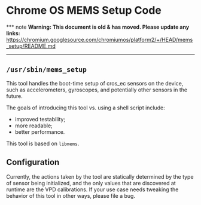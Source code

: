 # Chrome OS MEMS Setup Code

*** note
**Warning: This document is old & has moved.  Please update any links:**<br>
https://chromium.googlesource.com/chromiumos/platform2/+/HEAD/mems_setup/README.md
***

## `/usr/sbin/mems_setup`

This tool handles the boot-time setup of cros_ec sensors on the device, such as
accelerometers, gyroscopes, and potentially other sensors in the future.

The goals of introducing this tool vs. using a shell script include:
 - improved testability;
 - more readable;
 - better performance.

This tool is based on `libmems`.

## Configuration

Currently, the actions taken by the tool are statically determined by
the type of sensor being initialized, and the only values that are discovered
at runtime are the VPD calibrations. If your use case needs tweaking the
behavior of this tool in other ways, please file a bug.
